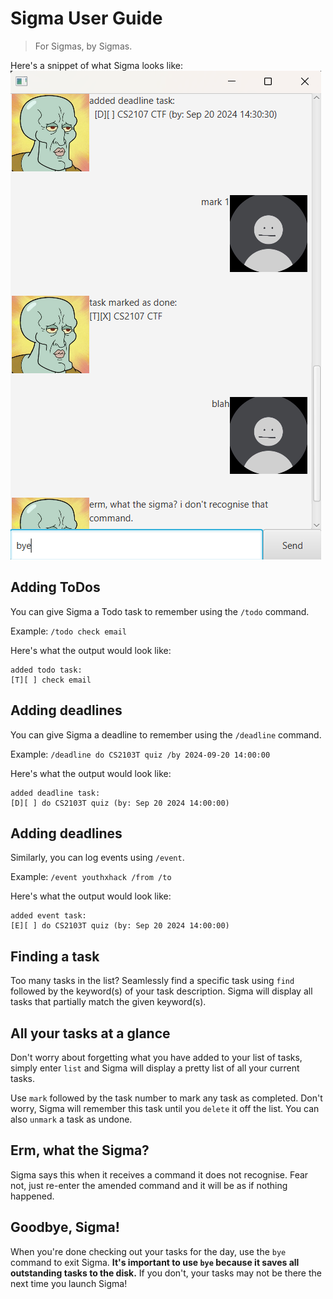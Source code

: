 # Sigma User Guide
>For Sigmas, by Sigmas.


Here's a snippet of what Sigma looks like:
![Ui.png](Ui.png)

## Adding ToDos

You can give Sigma a Todo task to remember using the `/todo` command.


Example: `/todo check email`

Here's what the output would look like:

```
added todo task:
[T][ ] check email
```

## Adding deadlines

You can give Sigma a deadline to remember using the `/deadline` command.


Example: `/deadline do CS2103T quiz /by 2024-09-20 14:00:00`

Here's what the output would look like:

```
added deadline task:
[D][ ] do CS2103T quiz (by: Sep 20 2024 14:00:00)
```
## Adding deadlines

Similarly, you can log events using `/event`.

Example: `/event youthxhack /from /to`

Here's what the output would look like:

```
added event task:
[E][ ] do CS2103T quiz (by: Sep 20 2024 14:00:00)
```

## Finding a task

Too many tasks in the list? Seamlessly find a specific task using `find` followed
by the keyword(s) of your task description. Sigma will display all tasks that partially
match the given keyword(s).

## All your tasks at a glance

Don't worry about forgetting what you have added to your list of tasks,
simply enter `list` and Sigma will display a pretty list of all your current tasks.

Use `mark` followed by the task number to mark any task as completed.
Don't worry, Sigma will remember this task until you `delete` it off the list. 
You can also `unmark` a task as undone.

## Erm, what the Sigma?

Sigma says this when it receives a command it does not recognise. Fear not, just re-enter 
the amended command and it will be as if nothing happened.

## Goodbye, Sigma!

When you're done checking out your tasks for the day, use the `bye` command to 
exit Sigma. **It's important to use `bye` because it saves all outstanding tasks to the disk.**
If you don't, your tasks may not be there the next time you launch Sigma!